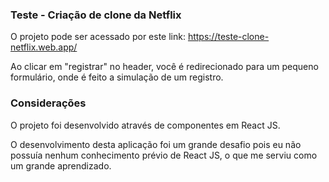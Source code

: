 ### Teste - Criação de clone da Netflix

O projeto pode ser acessado por este link: https://teste-clone-netflix.web.app/

Ao clicar em "registrar" no header, você é redirecionado para um pequeno formulário, onde é feito a simulação de um registro.

### Considerações
O projeto foi desenvolvido através de componentes em React JS.

O desenvolvimento desta aplicação foi um grande desafio pois eu não possuía nenhum conhecimento prévio de React JS, o que me serviu como um grande aprendizado. 
